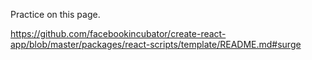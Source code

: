 Practice on this page.

https://github.com/facebookincubator/create-react-app/blob/master/packages/react-scripts/template/README.md#surge




